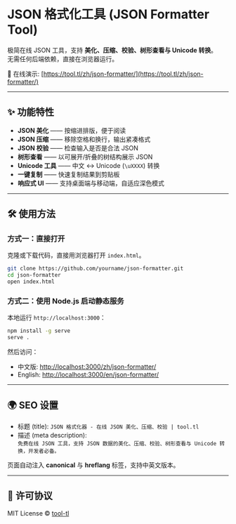 # JSON 格式化工具 (JSON Formatter Tool)

极简在线 JSON 工具，支持 **美化、压缩、校验、树形查看与 Unicode 转换**。  
无需任何后端依赖，直接在浏览器运行。

🔗 在线演示: [https://tool.tl/zh/json-formatter/](https://tool.tl/zh/json-formatter/)

---

## ✨ 功能特性

- **JSON 美化** —— 按缩进排版，便于阅读  
- **JSON 压缩** —— 移除空格和换行，输出紧凑格式  
- **JSON 校验** —— 检查输入是否是合法 JSON  
- **树形查看** —— 以可展开/折叠的树结构展示 JSON  
- **Unicode 工具** —— 中文 ↔ Unicode (`\uXXXX`) 转换  
- **一键复制** —— 快速复制结果到剪贴板  
- **响应式 UI** —— 支持桌面端与移动端，自适应深色模式  

---

## 🛠️ 使用方法

### 方式一：直接打开
克隆或下载代码，直接用浏览器打开 `index.html`。

```bash
git clone https://github.com/yourname/json-formatter.git
cd json-formatter
open index.html
```

### 方式二：使用 Node.js 启动静态服务
本地运行 `http://localhost:3000`：

```bash
npm install -g serve
serve .
```

然后访问：  
- 中文版: [http://localhost:3000/zh/json-formatter/](http://localhost:3000/zh/json-formatter/)  
- English: [http://localhost:3000/en/json-formatter/](http://localhost:3000/en/json-formatter/)  

---

## 🌍 SEO 设置

- 标题 (title): `JSON 格式化器 - 在线 JSON 美化、压缩、校验 | tool.tl`  
- 描述 (meta description):  
  `免费在线 JSON 工具，支持 JSON 数据的美化、压缩、校验、树形查看与 Unicode 转换，开发者必备。`

页面自动注入 **canonical** 与 **hreflang** 标签，支持中英文版本。

---

## 📄 许可协议

MIT License © [tool-tl](https://tool.tl)
